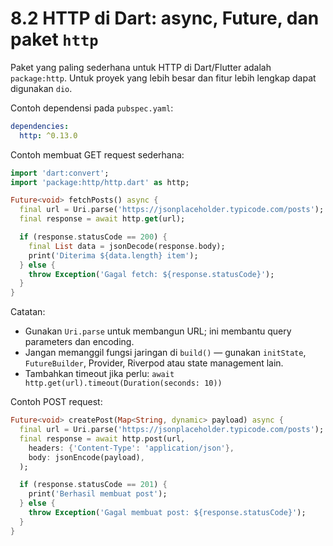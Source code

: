# 8.2 HTTP di Dart: async, Future, dan paket `http`

Paket yang paling sederhana untuk HTTP di Dart/Flutter adalah `package:http`. Untuk proyek yang lebih besar dan fitur lebih lengkap dapat digunakan `dio`.

Contoh dependensi pada `pubspec.yaml`:

```yaml
dependencies:
  http: ^0.13.0
```

Contoh membuat GET request sederhana:

```dart
import 'dart:convert';
import 'package:http/http.dart' as http;

Future<void> fetchPosts() async {
  final url = Uri.parse('https://jsonplaceholder.typicode.com/posts');
  final response = await http.get(url);

  if (response.statusCode == 200) {
    final List data = jsonDecode(response.body);
    print('Diterima ${data.length} item');
  } else {
    throw Exception('Gagal fetch: ${response.statusCode}');
  }
}
```

Catatan:
- Gunakan `Uri.parse` untuk membangun URL; ini membantu query parameters dan encoding.
- Jangan memanggil fungsi jaringan di `build()` — gunakan `initState`, `FutureBuilder`, Provider, Riverpod atau state management lain.
- Tambahkan timeout jika perlu: `await http.get(url).timeout(Duration(seconds: 10))`

Contoh POST request:

```dart
Future<void> createPost(Map<String, dynamic> payload) async {
  final url = Uri.parse('https://jsonplaceholder.typicode.com/posts');
  final response = await http.post(url,
    headers: {'Content-Type': 'application/json'},
    body: jsonEncode(payload),
  );

  if (response.statusCode == 201) {
    print('Berhasil membuat post');
  } else {
    throw Exception('Gagal membuat post: ${response.statusCode}');
  }
}
```